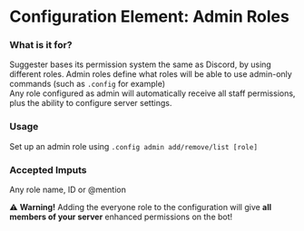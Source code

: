 # Configuration Element: Admin Roles

### What is it for?
Suggester bases its permission system the same as Discord, by using different roles. Admin roles define what roles will be able to use admin-only commands (such as `.config` for example)\
Any role configured as admin will automatically receive all staff permissions, plus the ability to configure server settings.


### Usage
Set up an admin role using `.config admin add/remove/list [role]`

### Accepted Imputs
Any role name, ID or @mention

⚠ **Warning!** Adding the everyone role to the configuration will give **all members of your server** enhanced permissions on the bot!

